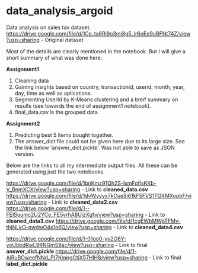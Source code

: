 # data_analysis_argoid
Data analysis on sales tax dataset.
https://drive.google.com/file/d/1Ce_ta6Ri9o3mi8g5_lr6oEe9uBFNt74Z/view?usp=sharing - Original dataset

Most of the details are clearly mentioned in the notebook. But I will give a short summary of what was done here.

**Assignment1**
1. Cleaning data
2. Gaining insights based on country, transactionid, userid, month, year, day, time as well as aplications.
3. Segmenting UserId by K-Means clustering and a breif summary on results (see towards the end of assignment1 notebook).
4. final_data.csv is the grouped data. 

**Assignment2**
1. Predicting best 5 items bought together.
2. The answer_dict file could not be given here due to its large size. See the link below 'answer_dict.pickle'. Was not able to save as JSON version.

Below are the links to all my intermediate output files. All these can be generated using just the two notebooks.

https://drive.google.com/file/d/1bnKmz91Qh2S-lsmFqflsKKb-V_BnmXCX/view?usp=sharing - Link to **cleaned_data.csv**
https://drive.google.com/file/d/1dvWyyyx7kCue8i61kF5FVS1TGXMXopbF/view?usp=sharing - Link to **cleaned_data2.csv**
https://drive.google.com/file/d/1--FEISuumc2U2YCo_FE5vrhA8UizXgfv/view?usp=sharing - Link to **cleaned_data3.csv**
https://drive.google.com/file/d/1cgEWbMWpTFMv-thjNLkO-qwdwO4s1o6Q/view?usp=sharing - Link to **cleaned_data4.csv**

https://drive.google.com/file/d/1-01oo0-yv2O6Y-yoUbbdRwL9RNGmS9ac/view?usp=sharing - Link to final **answer_dict.pickle**
https://drive.google.com/file/d/1-AiRuBOweefNNd_PI7KmpgCtjX57HlH8/view?usp=sharing - Link to final **label_dict.pickle**
